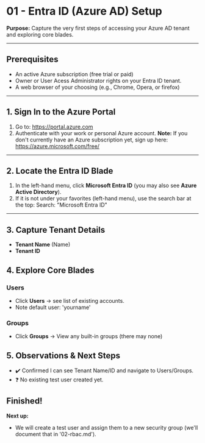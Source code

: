 # 01 - Entra ID (Azure AD) Setup
**Purpose:**
Capture the very first steps of accessing your Azure AD tenant and exploring core blades.

---

## Prerequisites

- An active Azure subscription (free trial or paid)
- Owner or User Acess Administrator rights on your Entra ID tenant.
- A web browser of your choosing (e.g., Chrome, Opera, or firefox)

---

## 1. Sign In to the Azure Portal
1. Go to:
   https://portal.azure.com
2. Authenticate with your work or personal Azure account.
   **Note:** If you don't currently have an Azure subscription yet, sign up here:
   https://azure.microsoft.com/free/

---

## 2. Locate the Entra ID Blade
1. In the left-hand menu, click **Microsoft Entra ID** (you may also see **Azure Active Directory**).
2. If it is not under your favorites (left-hand menu), use the search bar at the top:
   Search: "Microsoft Entra ID"

---

## 3. Capture Tenant Details
- **Tenant Name** (Name)
- **Tenant ID**

## 4. Explore Core Blades
### Users
- Click **Users** -> see list of existing accounts.
- Note default user: 'yourname'

### Groups
- Click **Groups** -> View any built-in groups (there may none)

## 5. Observations & Next Steps
- ✔️ Confirmed I can see Tenant Name/ID and navigate to Users/Groups.
- ❓ No existing test user created yet.

## Finished!
**Next up:**
- We will create a test user and assign them to a new security group (we'll document that in '02-rbac.md').
